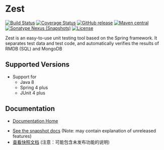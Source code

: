 Zest
======================

[![Build Status](https://travis-ci.org/bookong/zest.svg?branch=master)](https://travis-ci.org/bookong/zest)
[![Coverage Status](https://coveralls.io/repos/github/bookong/zest/badge.svg?branch=master)](https://coveralls.io/github/bookong/zest?branch=master)
[![GitHub release](https://img.shields.io/github/release/bookong/zest.svg)](https://github.com/bookong/zest/releases)
[![Maven central](https://maven-badges.herokuapp.com/maven-central/com.github.bookong/zest/badge.svg)](https://maven-badges.herokuapp.com/maven-central/com.github.bookong/zest)
[![Sonatype Nexus (Snapshots)](https://img.shields.io/nexus/s/https/oss.sonatype.org/com.github.bookong/zest.svg)](https://oss.sonatype.org/content/repositories/snapshots/com/github/bookong/zest/)
[![License](http://img.shields.io/:license-apache-brightgreen.svg)](http://www.apache.org/licenses/LICENSE-2.0.html)

Zest is an easy-to-use unit testing tool based on the Spring framework. It separates test data and test code, and automatically verifies the results of RMDB (SQL) and MongoDB

Supported Versions
------------------

- Support for 
    - Java 8
    - Spring 4 plus
    - JUnit 4 plus

Documentation
----------

- [Documentation Home](https://github.com/bookong/zest/wiki)
* [See the snapshot docs](src/site/markdown/index.md) (Note: may contain explanation of unreleased features)
* [查看快照文档](src/site/zh/markdown/index.md) (注意：可能包含未发布功能的说明)
